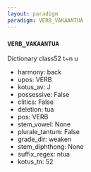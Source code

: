 ```yaml
---
layout: paradigm
paradigm: VERB_VAKAANTUA
---
```

### ` VERB_VAKAANTUA `

Dictionary class52 t~n u
* harmony: back
* upos: VERB
* kotus_av: J
* possessive: False
* clitics: False
* deletion: tua
* pos: VERB
* stem_vowel: None
* plurale_tantum: False
* grade_dir: weaken
* stem_diphthong: None
* suffix_regex: ntua
* kotus_tn: 52
